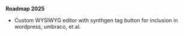 **Roadmap 2025**
- Custom WYSIWYG editor with synthgen tag button for inclusion in wordpress, umbraco, et al.